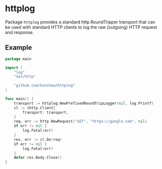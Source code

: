 # httplog

Package `httplog` provides a standard http.RoundTripper transport that can be
used with standard HTTP clients to log the raw (outgoing) HTTP request and
response.

## Example

```go
package main

import (
	"log"
	"net/http"

	"github.com/kenshaw/httplog"
)

func main() {
	transport := httplog.NewPrefixedRoundTripLogger(nil, log.Printf)
	cl := &http.Client{
		Transport: transport,
	}
	req, err := http.NewRequest("GET", "https://google.com", nil)
	if err != nil {
		log.Fatal(err)
	}
	res, err := cl.Do(req)
	if err != nil {
		log.Fatal(err)
	}
	defer res.Body.Close()
}
```
